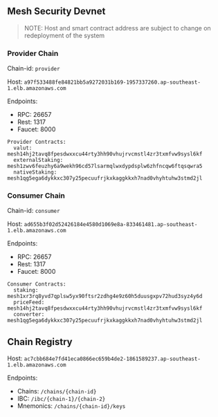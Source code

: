 ## Mesh Security Devnet

> NOTE: Host and smart contract address are subject to change on redeployment of the system

### Provider Chain

Chain-id: `provider`

Host: `a97f533488fe84821bb5a9272031b169-1957337260.ap-southeast-1.elb.amazonaws.com`

Endpoints:
* RPC: 26657
* Rest: 1317
* Faucet: 8000

```
Provider Contracts:
  valut: mesh14hj2tavq8fpesdwxxcu44rty3hh90vhujrvcmstl4zr3txmfvw9sysl6kf
  externalStaking: mesh1zwv6feuzhy6a9wekh96cd57lsarmqlwxdypdsplw6zhfncqw6ftqsqwra5
  nativeStaking: mesh1qg5ega6dykkxc307y25pecuufrjkxkaggkkxh7nad0vhyhtuhw3stmd2jl
```

### Consumer Chain

Chain-id: `consumer`

Host: `ad655b3f02d52426184e4580d1069e8a-833461481.ap-southeast-1.elb.amazonaws.com`

Endpoints:
* RPC: 26657
* Rest: 1317
* Faucet: 8000

```
Consumer Contracts:
  staking: mesh1xr3rq8yvd7qplsw5yx90ftsr2zdhg4e9z60h5duusgxpv72hud3syz4y6d
  priceFeed: mesh14hj2tavq8fpesdwxxcu44rty3hh90vhujrvcmstl4zr3txmfvw9sysl6kf
  converter: mesh1qg5ega6dykkxc307y25pecuufrjkxkaggkkxh7nad0vhyhtuhw3stmd2jl
```

## Chain Registry

Host: `ac7cbb684e7fd41eca0866ec659b4de2-1861589237.ap-southeast-1.elb.amazonaws.com`

Endpoints:
* Chains: `/chains/{chain-id}`
* IBC: `/ibc/{chain-1}/{chain-2}`
* Mnemonics: `/chains/{chain-id}/keys`


